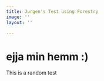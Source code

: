 ```yaml
---
title: Jurgen's Test using Forestry
image: ''
layout: ''

---
```

# ejja min hemm :)

This is a random test